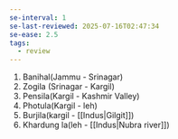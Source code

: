```yaml
---
se-interval: 1
se-last-reviewed: 2025-07-16T02:47:34
se-ease: 2.5
tags:
  - review
---
```

1. Banihal(Jammu - Srinagar)
2. Zogila (Srinagar - Kargil)
3. Pensila(Kargil - Kashmir Valley)
4. Photula(Kargil - leh)
5. Burjila(kargil - [[Indus|Gilgit]])
6. Khardung la(leh - [[Indus|Nubra river]])
